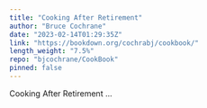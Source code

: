 ```yaml
---
title: "Cooking After Retirement"
author: "Bruce Cochrane"
date: "2023-02-14T01:29:35Z"
link: "https://bookdown.org/cochrabj/cookbook/"
length_weight: "7.5%"
repo: "bjcochrane/CookBook"
pinned: false
---
```


Cooking After Retirement ...
